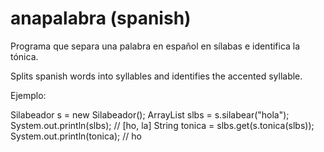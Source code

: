 anapalabra (spanish)
==========

Programa que separa una palabra en español en sílabas e identifica la tónica.

Splits spanish words into syllables and identifies the accented syllable.

Ejemplo:

Silabeador s = new Silabeador();
ArrayList<String> slbs = s.silabear("hola");
System.out.println(slbs);
// [ho, la]
String tonica = slbs.get(s.tonica(slbs));
System.out.println(tonica);
// ho
